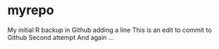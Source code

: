 # myrepo
My initial R backup in Github
adding a line
This is an edit to commit to Github
Second attempt
And again ...
